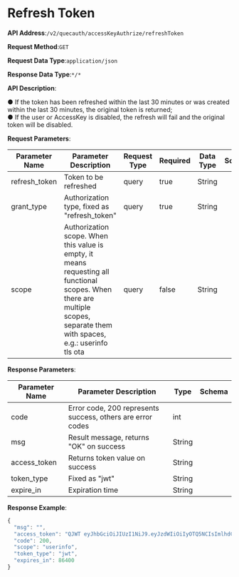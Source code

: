 # Refresh Token


**API Address**:`/v2/quecauth/accessKeyAuthrize/refreshToken`


**Request Method**:`GET`


**Request Data Type**:`application/json`

**Response Data Type**:`*/*`

**API Description**:

● If the token has been refreshed within the last 30 minutes or was created within the last 30 minutes, the original token is returned;<br>
● If the user or AccessKey is disabled, the refresh will fail and the original token will be disabled.

**Request Parameters**:


| Parameter Name  | Parameter Description                                         | Request Type | Required | Data Type | Schema |
| --------------- | ------------------------------------------------------------- | ------------ | -------- | --------- | ------ |
| refresh_token   | Token to be refreshed                                         | query        | true     | String    |        |
| grant_type      | Authorization type, fixed as "refresh_token"                  | query        | true     | String    |        |
| scope           | Authorization scope. When this value is empty, it means requesting all functional scopes. When there are multiple scopes, separate them with spaces, e.g.: userinfo tls ota | query | false | String    |        |


**Response Parameters**:


| Parameter Name | Parameter Description                           | Type   | Schema |
| -------------- | ----------------------------------------------- | ------ | ------ |
| code           | Error code, 200 represents success, others are error codes | int    |        |
| msg            | Result message, returns "OK" on success         | String |        |
| access_token   | Returns token value on success                  | String |        |
| token_type     | Fixed as "jwt"                                  | String |        |
| expire_in      | Expiration time                                 | String |        |

**Response Example**:

```javascript
{
  "msg": "",
  "access_token": "QJWT eyJhbGciOiJIUzI1NiJ9.eyJzdWIiOiIyOTQ5NCIsImlhdCI6MTYxODQ3Mjk2MiwianRpIjoiYjVhMmRhNjgtMzI0Ni00ZWRjLWEwZTktOTEyZjdjMDFkMmMzIiwidXR5IjoicGVyIiwiZXhwIjoxNjE4NTU5MzYyLCJhbSI6IkFjY2Vzc0tleSIsInNwIjoiIn0.JUQjUKlaDepazh7JssvRZKDiA1UL83VK8WECj86TI_I",
  "code": 200,
  "scope": "userinfo",
  "token_type": "jwt",
  "expires_in": 86400
}
```